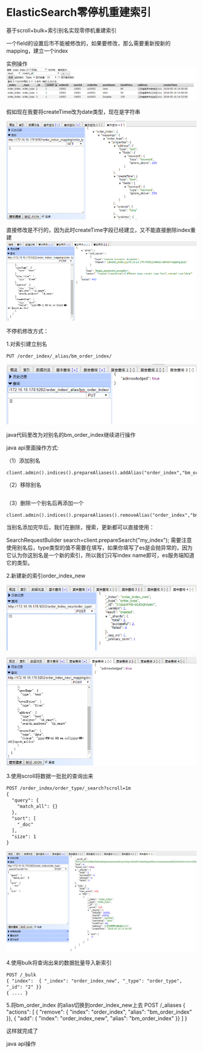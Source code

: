 # ElasticSearch零停机重建索引

基于scroll+bulk+索引别名实现零停机重建索引

一个field的设置后市不能被修改的，如果要修改，那么需要重新按新的mapping，建立一个index

实例操作
![](/assets/58.png)


假如现在我要将createTime改为date类型，现在是字符串

![](/assets/60.png)

直接修改是不行的，因为此时createTime字段已经建立，又不能直接删除index重建
![](/assets/59.png)


不停机修改方式：


1.对索引建立别名

```
PUT /order_index/_alias/bm_order_index/
```

![](/assets/61.png)

java代码里改为对别名的bm_order_index继续进行操作

java api里面操作方式:

（1）添加别名
```
client.admin().indices().prepareAliases().addAlias("order_index","bm_order_index");
```
（2）移除别名
```  client.admin().indices().prepareAliases().removeAlias("order_index","bm_order_index");
```
（3）删除一个别名后再添加一个
```
client.admin().indices().prepareAliases().removeAlias("order_index","bm_order_index").addAlias("order_index_new","bm_order_index").execute().actionGet();
```

当别名添加完毕后，我们在删除，搜索，更新都可以直接使用：

 SearchRequestBuilder search=client.prepareSearch("my_index");
需要注意使用别名后，type类型的值不需要在填写，如果你填写了es是会抛异常的，因为它认为你这别名是一个新的索引，所以我们只写index name即可，es服务端知道它的类型。

2.新建新的索引order_index_new

![](/assets/62.png)

![](/assets/63.png)


3.使用scroll将数据一批批的查询出来

```
POST /order_index/order_type/_search?scroll=1m
{
  "query": {
    "match_all": {}
  },
  "sort": [
    "_doc"
  ],
  "size": 1
}
```
![](/assets/64.png)

4.使用bulk将查询出来的数据批量导入新索引
```
POST /_bulk
{ "index":  { "_index": "order_index_new", "_type": "order_type", "_id": "2" }}
{ .... }
```

5.将bm_order_index 的alias切换到order_index_new上去
POST /_aliases
{
    "actions": [
        { "remove": { "index": "order_index", "alias": "bm_order_index" }},
        { "add":    { "index": "order_index_new", "alias": "bm_order_index" }}
    ]
}

这样就完成了


java api操作


